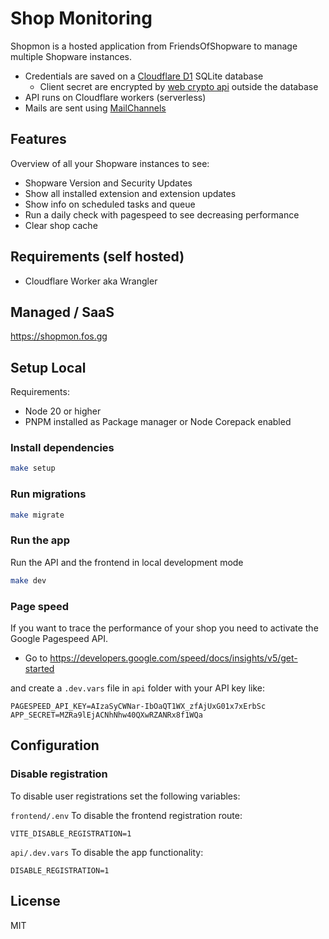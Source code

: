 # Shop Monitoring

Shopmon is a hosted application from FriendsOfShopware to manage multiple Shopware instances.

* Credentials are saved on a [Cloudflare D1](https://developers.cloudflare.com/d1/) SQLite database
  * Client secret are encrypted by [web crypto api](https://developer.mozilla.org/en-US/docs/Web/API/Web_Crypto_API) outside the database
* API runs on Cloudflare workers (serverless)
* Mails are sent using [MailChannels](https://www.mailchannels.com)

## Features

Overview of all your Shopware instances to see:

- Shopware Version and Security Updates
- Show all installed extension and extension updates
- Show info on scheduled tasks and queue
- Run a daily check with pagespeed to see decreasing performance
- Clear shop cache

## Requirements (self hosted)

- Cloudflare Worker aka Wrangler

## Managed / SaaS

https://shopmon.fos.gg

## Setup Local

Requirements: 
  - Node 20 or higher
  - PNPM installed as Package manager or Node Corepack enabled

### Install dependencies

```bash
make setup
```

### Run migrations

```bash
make migrate
```

### Run the app

Run the API and the frontend in local development mode

```bash
make dev
```

### Page speed

If you want to trace the performance of your shop you need to activate the Google Pagespeed API.

- Go to https://developers.google.com/speed/docs/insights/v5/get-started

and create a `.dev.vars` file in `api` folder with your API key like:

```text
PAGESPEED_API_KEY=AIzaSyCWNar-IbOaQT1WX_zfAjUxG01x7xErbSc
APP_SECRET=MZRa9lEjACNhNhw40QXwRZANRx8f1WQa
```

## Configuration

### Disable registration
To disable user registrations set the following variables:

`frontend/.env` To disable the frontend registration route:

```text 
VITE_DISABLE_REGISTRATION=1
```

`api/.dev.vars` To disable the app functionality:
```text 
DISABLE_REGISTRATION=1
```

## License

MIT
